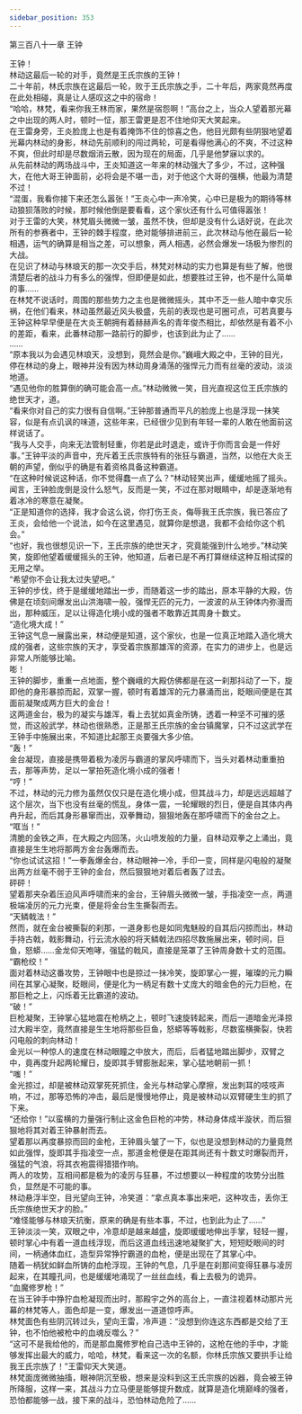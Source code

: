 ```yaml
---
sidebar_position: 353
---
```

 第三百八十一章 王钟


王钟！  
林动这最后一轮的对手，竟然是王氏宗族的王钟！  
二十年前，林氏宗族在这最后一轮，败于王氏宗族之手，二十年后，两家竟然再度在此处相碰，真是让人感叹这之中的宿命！  
“哈哈，林梵，看来你我王林而家，果然是宿怨啊！”高台之上，当众人望着那光幕之中出现的两人时，顿时一怔，那王雷更是忍不住地仰天大笑起来。  
在王雷身旁，王炎脸庞上也是有着掩饰不住的惊喜之色，他目光颇有些阴狠地望着光幕内林动的身影，林动先前顺利的闯过两轮，可是看得他满心的不爽，不过这种不爽，但此时却是尽数烟消云散，因为现在的局面，几乎是他梦寐以求的。  
从先前林动的两场战斗中，王炎知道这一年来的林动强大了多少，不过，这种强大，在他大哥王钟面前，必将会是不堪一击，对于他这个大哥的强横，他最为清楚不过！  
“混蛋，我看你接下来还怎么嚣张！”王炎心中一声冷笑，心中已是极为的期待等林动狼狈落败的时候，那时候他倒是要看看，这个家伙还有什么可值得嚣张！  
对于王雷的大笑，林梵眉头微微一皱，虽然不快，但却是没有什么话好说，在此次所有的参赛者中，王钟的棘手程度，绝对能够排进前三，此次林动与他在最后一轮相遇，运气的确算是相当之差，可以想象，两人相遇，必然会爆发一场极为惨烈的大战。  
在见识了林动与林琅天的那一次交手后，林梵对林动的实力也算是有些了解，他很清楚后者的战斗力有多么的强悍，但即便是如此，想要胜过王钟，也不是什么简单的事……  
在林梵不说话时，周围的那些势力之主也是微微摇头，其中不乏一些人暗中幸灾乐祸，在他们看来，林动虽然最近风头极盛，先前的表现也是可圈可点，可若真要与王钟这种早早便是在大炎王朝拥有着赫赫声名的青年俊杰相比，却依然是有着不小的差距，看来，此番林动那一路前行的脚步，也该到此为止了……  
……  
“原本我以为会遇见林琅天，没想到，竟然会是你。”巍峨大殿之中，王钟的目光，停在林动的身上，眼神并没有因为林动周身涌荡的强悍元力而有丝毫的波动，淡淡地道。  
“遇见他你的胜算倒的确可能会高一点。”林动微微一笑，目光直视这位王氏宗族的绝世天才，道。  
“看来你对自己的实力很有自信啊。”王钟那普通而平凡的脸庞上也是浮现一抹笑容，似是有点讥讽的味道，这些年来，已经很少见到有年轻一辈的人敢在他面前这样说话了。  
“我与人交手，向来无法管制轻重，你若是此时退走，或许于你而言会是一件好事。”王钟平淡的声音中，充斥着王氏宗族特有的张狂与霸道，当然，以他在大炎王朝的声望，倒似乎的确是有着资格具备这种霸道。  
“在这种时候说这种话，你不觉得蠢一点了么？”林动轻笑出声，缓缓地摇了摇头。  
闻言，王钟脸庞倒是没什么怒气，反而是一笑，不过在那对眼睛中，却是逐渐地有着冰冷的寒意在凝聚。  
“正是知道你的选择，我才会这么说，你打伤王炎，侮辱我王氏宗族，我已答应了王炎，会给他一个说法，如今在这里遇见，就算你是想退，我都不会给你这个机会。”  
“也好，我也很想见识一下，王氏宗族的绝世天才，究竟能强到什么地步。”林动笑笑，旋即他望着缓缓摇头的王钟，他知道，后者已是不再打算继续这种互相试探的无用之举。  
“希望你不会让我太过失望吧。”  
王钟的步伐，终于是缓缓地踏出一步，而随着这一步的踏出，原本平静的大殿，仿佛是在顷刻间爆发出山洪海啸一般，强悍无匹的元力，一波波的从王钟体内弥漫而出，那种威压，足以让得造化境小成的强者不敢靠近其周身十数丈。  
“造化境大成！”  
王钟这气息一展露出来，林动便是知道，这个家伙，也是一位真正地踏入造化境大成的强者，这些宗族的天才，享受着宗族那雄浑的资源，在实力的进步上，也是远非常人所能够比喻。  
嘭！  
王钟的脚步，重重一点地面，整个巍峨的大殿仿佛都是在这一刹那抖动了一下，旋即他的身形暴掠而起，双掌一握，顿时有着雄浑的元力暴涌而出，眨眼间便是在其面前凝聚成两方巨大的金台！  
这两道金台，极为的凝实与雄浑，看上去犹如真金所铸，透着一种坚不可摧的感觉，而这般武学，林动也很熟悉，正是那王氏宗族的金台镇魔掌，只不过这武学在王钟手中施展出来，不知道比起那王炎要强大多少倍。  
“轰！”  
金台凝现，直接是携带着极为凌厉与霸道的掌风呼啸而下，当头对着林动重重拍去，那等声势，足以一掌拍死造化境小成的强者！  
“哼！”  
不过，林动的元力修为虽然仅仅只是在造化境小成，但其战斗力，却是远远超越了这个层次，当下也没有丝毫的慌乱，身体一震，一轮耀眼的烈日，便是自其体内冉冉升起，而后其身形暴窜而出，双拳舞动，狠狠地轰在那呼啸而下的金台之上。  
“哐当！”  
清脆的金铁之声，在大殿之内回荡，火山喷发般的力量，自林动双拳之上涌出，竟直接是生生地将那两方金台轰爆而去。  
“你也试试这招！”一拳轰爆金台，林动眼神一冷，手印一变，同样是闪电般的凝聚出两方丝毫不弱于王钟的金台，然后狠狠地对着后者轰了过去。  
砰砰！  
望着那夹杂着压迫风声呼啸而来的金台，王钟眉头微微一皱，手指凌空一点，两道极端凌厉的元力光束，便是将金台生生撕裂而去。  
“天鳞戟法！”  
然而，就在金台被撕裂的刹那，一道身影也是如同鬼魅般的自其后闪掠而出，林动手持古戟，戟影舞动，行云流水般的将天鳞戟法四招尽数施展出来，顿时间，巨鱼，怒蟒……金龙仰天咆哮，强猛的戟风，直接是笼罩了王钟周身数十丈的范围。  
“霸枪绞！”  
面对着林动这番攻势，王钟眼中也是掠过一抹冷笑，旋即掌心一握，璀璨的元力瞬间在其掌心凝聚，眨眼间，便是化为一柄足有数十丈庞大的暗金色的元力巨枪，在那巨枪之上，闪烁着无比霸道的波动。  
“破！”  
巨枪凝聚，王钟掌心猛地震在枪柄之上，顿时飞速旋转起来，而后一道暗金光泽掠过大殿半空，竟然直接是生生地将那些巨鱼，怒蟒等等戟影，尽数蛮横撕裂，快若闪电般的刺向林动！  
金光以一种惊人的速度在林动眼瞳之中放大，而后，后者猛地踏出脚步，双臂之中，竟再度升起两轮耀日，旋即其手臂膨胀起来，掌心猛地朝前一抓！  
“嗤！”  
金光掠过，却是被林动双掌死死抓住，金光与林动掌心摩擦，发出刺耳的吱吱声响，不过，那等恐怖的冲击，最后是慢慢地停止，竟是被林动以双臂硬生生的抓了下来。  
“还给你！”以蛮横的力量强行制止这金色巨枪的冲势，林动身体成半漩状，而后狠狠地将其对着王钟暴射而去。  
望着那以再度暴掠而回的金枪，王钟眉头皱了一下，似也是没想到林动的力量竟然如此强悍，旋即其手指凌空一点，那道金枪便是在距其尚还有十数丈时爆裂而开，强猛的气浪，将其衣袍震得猎猎作响。  
两人的攻势，互相间都是极为的凌厉与狂暴，不过想要以一种程度的攻势分出胜负，显然是不可能的事。  
林动悬浮半空，目光望向王钟，冷笑道：“拿点真本事出来吧，这种攻击，丢你王氏宗族绝世天才的脸。”  
“难怪能够与林琅天抗衡，原来的确是有些本事，不过，也到此为止了……”  
王钟淡淡一笑，双眼之中，冷意却是越来越盛，旋即缓缓地伸出手掌，轻轻一握，顿时掌心中有着一道血线浮现，而后这道血线迅速地凝聚扩大，短短眨眼间的时间，一柄通体血红，造型异常狰狞霸道的血枪，便是出现在了其掌心中。  
随着一柄犹如鲜血所铸的血枪浮现，王钟的气息，几乎是在刹那间变得狂暴与凌厉起来，在其瞳孔间，也是缓缓地涌现了一丝丝血线，看上去极为的诡异。  
“血魔修罗枪！”  
在当王钟手中狰狞血枪凝现而出时，那殿宇之外的高台上，一直注视着林动那片光幕的林梵等人，面色却是一变，爆发出一道道惊呼声。  
林梵面色有些阴沉转过头，望向王雷，冷声道：“没想到你连这东西都是交给了王钟，也不怕他被枪中的血魂反噬么？”  
“这可不是我给他的，而是那血魔修罗枪自己选中王钟的，这枪在他的手中，才能够发挥出最大的威力，哈哈，林梵，看来这一次的名额，你林氏宗族又要拱手让给我王氏宗族了！”王雷仰天大笑道。  
林梵面庞微微抽搐，眼神阴沉至极，想来是没料到这王氏宗族的凶器，竟会被王钟所降服，这样一来，其战斗力立马便是能够提升数成，就算是造化境巅峰的强者，恐怕都能够一战，接下来的战斗，恐怕林动危险了……  
  
  
